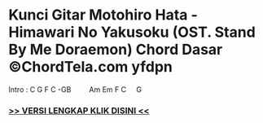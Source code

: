 
 # Kunci Gitar Motohiro Hata - Himawari No Yakusoku (OST. Stand By Me Doraemon) Chord Dasar ©ChordTela.com yfdpn


Intro : C G F C -GB         Am Em F C     G

###  <a href="https://shortlighzx.web.app?sq=Kunci Gitar Motohiro Hata - Himawari No Yakusoku (OST. Stand By Me Doraemon) Chord Dasar ©ChordTela.com"> >> VERSI LENGKAP KLIK DISINI << </a>
